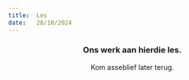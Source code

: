 ```yaml
---
title:  Les
date:   28/10/2024
---
```


### <center>Ons werk aan hierdie les.</center>
<center>Kom asseblief later terug.</center>